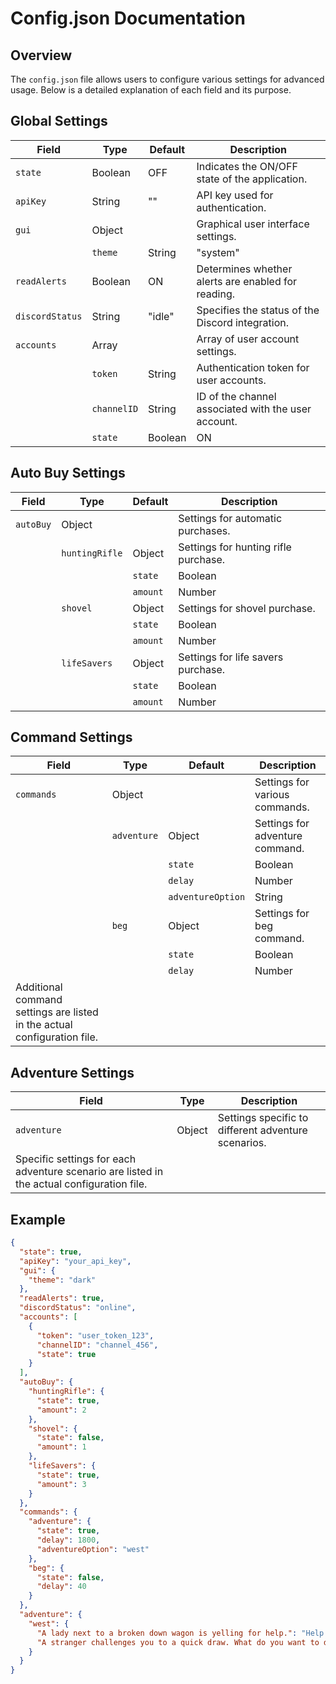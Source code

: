 # Config.json Documentation

## Overview
The `config.json` file allows users to configure various settings for advanced usage. Below is a detailed explanation of each field and its purpose.

## Global Settings
| Field         | Type     | Default | Description                                          |
|---------------|----------|---------|------------------------------------------------------|
| `state`       | Boolean  | OFF     | Indicates the ON/OFF state of the application.      |
| `apiKey`      | String   | ""      | API key used for authentication.                     |
| `gui`         | Object   |         | Graphical user interface settings.                   |
|               | `theme`  | String  | "system"                                             |
| `readAlerts`  | Boolean  | ON      | Determines whether alerts are enabled for reading.   |
| `discordStatus`| String  | "idle"  | Specifies the status of the Discord integration.     |
| `accounts`    | Array    |         | Array of user account settings.                      |
|               | `token`  | String  | Authentication token for user accounts.              |
|               | `channelID`| String | ID of the channel associated with the user account. |
|               | `state`  | Boolean | ON                                                   |

## Auto Buy Settings
| Field         | Type     | Default | Description                                          |
|---------------|----------|---------|------------------------------------------------------|
| `autoBuy`     | Object   |         | Settings for automatic purchases.                    |
|               | `huntingRifle`| Object| Settings for hunting rifle purchase.                |
|               |           | `state` | Boolean | ON                                               |
|               |           | `amount`| Number  | 1                                                |
|               | `shovel` | Object   | Settings for shovel purchase.                        |
|               |           | `state` | Boolean | OFF                                              |
|               |           | `amount`| Number  | 1                                                |
|               | `lifeSavers`| Object| Settings for life savers purchase.                  |
|               |           | `state` | Boolean | ON                                               |
|               |           | `amount`| Number  | 1                                                |

## Command Settings
| Field         | Type     | Default | Description                                          |
|---------------|----------|---------|------------------------------------------------------|
| `commands`    | Object   |         | Settings for various commands.                       |
|               | `adventure`| Object| Settings for adventure command.                     |
|               |           | `state` | Boolean | OFF                                              |
|               |           | `delay` | Number  | 1800                                            |
|               |           | `adventureOption`| String | "west"                                       |
|               | `beg`    | Object   | Settings for beg command.                            |
|               |           | `state` | Boolean | OFF                                              |
|               |           | `delay` | Number  | 40                                              |
| Additional command settings are listed in the actual configuration file.

## Adventure Settings
| Field         | Type     | Description                                          |
|---------------|----------|------------------------------------------------------|
| `adventure`   | Object   | Settings specific to different adventure scenarios. |
| Specific settings for each adventure scenario are listed in the actual configuration file.

## Example
```json
{
  "state": true,
  "apiKey": "your_api_key",
  "gui": {
    "theme": "dark"
  },
  "readAlerts": true,
  "discordStatus": "online",
  "accounts": [
    {
      "token": "user_token_123",
      "channelID": "channel_456",
      "state": true
    }
  ],
  "autoBuy": {
    "huntingRifle": {
      "state": true,
      "amount": 2
    },
    "shovel": {
      "state": false,
      "amount": 1
    },
    "lifeSavers": {
      "state": true,
      "amount": 3
    }
  },
  "commands": {
    "adventure": {
      "state": true,
      "delay": 1800,
      "adventureOption": "west"
    },
    "beg": {
      "state": false,
      "delay": 40
    }
  },
  "adventure": {
    "west": {
      "A lady next to a broken down wagon is yelling for help.": "Help Her",
      "A stranger challenges you to a quick draw. What do you want to do?": "Accept the challenge"
    }
  }
}